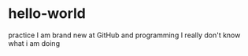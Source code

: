 # hello-world
practice
I am brand new at GitHub and programming
I really don't know what i am doing
